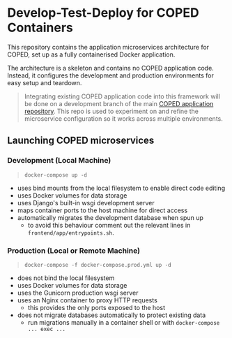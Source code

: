 # Develop-Test-Deploy for COPED Containers

This repository contains the application microservices architecture for COPED, set up as a fully containerised Docker application.

The architecture is a skeleton and contains no COPED application code. Instead, it configures the development and production environments for easy setup and teardown.

> Integrating existing COPED application code into this framework will be done on a development branch of the main [COPED application repository](https://github.com/cogent-computing/COPED). This repo is used to experiment on and refine the microservice configuration so it works across multiple environments.

## Launching COPED microservices

### Development (Local Machine)

> `docker-compose up -d`

* uses bind mounts from the local filesystem to enable direct code editing
* uses Docker volumes for data storage
* uses Django's built-in wsgi development server
* maps container ports to the host machine for direct access
* automatically migrates the development database when spun up
    - to avoid this behaviour comment out the relevant lines in `frontend/app/entrypoints.sh`.

### Production (Local or Remote Machine)

> `docker-compose -f docker-compose.prod.yml up -d`

* does not bind the local filesystem
* uses Docker volumes for data storage
* uses the Gunicorn production wsgi server
* uses an Nginx container to proxy HTTP requests
    - this provides the only ports exposed to the host
* does not migrate databases automatically to protect existing data
    - run migrations manually in a container shell or with `docker-compose ... exec ...`

